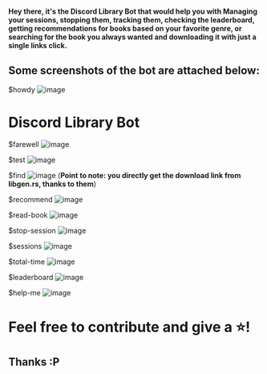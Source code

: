 #### Hey there, it's the Discord Library Bot that would help you with Managing your sessions, stopping them, tracking them, checking the leaderboard, getting recommendations for books based on your favorite genre, or searching for the book you always wanted and downloading it with just a single links click.

## Some screenshots of the bot are attached below:

$howdy
![image](https://github.com/0Armaan025/discord-library-bot/assets/104704093/9c27d453-11e0-4a72-8bdd-872d0031c798)
# Discord Library Bot

$farewell
![image](https://github.com/0Armaan025/discord-library-bot/assets/104704093/ea903145-3e3e-4a08-a0f5-9b533a0bbe45)

$test
![image](https://github.com/0Armaan025/discord-library-bot/assets/104704093/8039a928-eb7a-42ef-aa52-4a54b77a918c)

$find
![image](https://github.com/0Armaan025/discord-library-bot/assets/104704093/c4052160-5320-40ae-817f-538bf18de280)
(**Point to note: you directly get the download link from libgen.rs, thanks to them**)

$recommend
![image](https://github.com/0Armaan025/discord-library-bot/assets/104704093/75f9e7a6-1f6d-4424-8335-e822b169f2fa)

$read-book
![image](https://github.com/0Armaan025/discord-library-bot/assets/104704093/a798e266-d42e-489d-8a2c-1ae933404c2b)

$stop-session
![image](https://github.com/0Armaan025/discord-library-bot/assets/104704093/6159cb8d-d8f3-4179-86da-90679c6a6865)

$sessions
![image](https://github.com/0Armaan025/discord-library-bot/assets/104704093/296bfd5d-39bd-44c7-b53c-11afa34dd04c)

$total-time
![image](https://github.com/0Armaan025/discord-library-bot/assets/104704093/9882c7d7-a429-4b94-9c1e-bc640ed6371a)

$leaderboard
![image](https://github.com/0Armaan025/discord-library-bot/assets/104704093/2c59d83a-d023-425f-a7d6-7b719dc687f6)

$help-me
![image](https://github.com/0Armaan025/discord-library-bot/assets/104704093/60fdcdf9-9d22-4d3b-9a9d-b6922c2f5ab5)


# Feel free to contribute and give a ⭐! 
## Thanks :P
